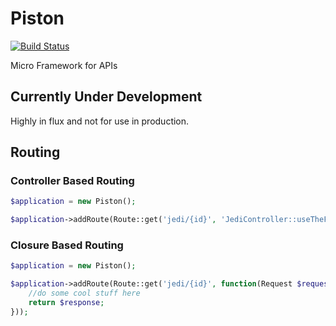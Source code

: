 # Piston

[![Build Status](https://travis-ci.org/refinery29/piston.svg?branch=master)](https://travis-ci.org/refinery29/piston)

Micro Framework for APIs

## Currently Under Development

Highly in flux and not for use in production. 

## Routing

### Controller Based Routing

```php
$application = new Piston();

$application->addRoute(Route::get('jedi/{id}', 'JediController::useTheForce'));

```

### Closure Based Routing

```php
$application = new Piston();

$application->addRoute(Route::get('jedi/{id}', function(Request $request, Response $response) {
    //do some cool stuff here
    return $response;
}));

```
